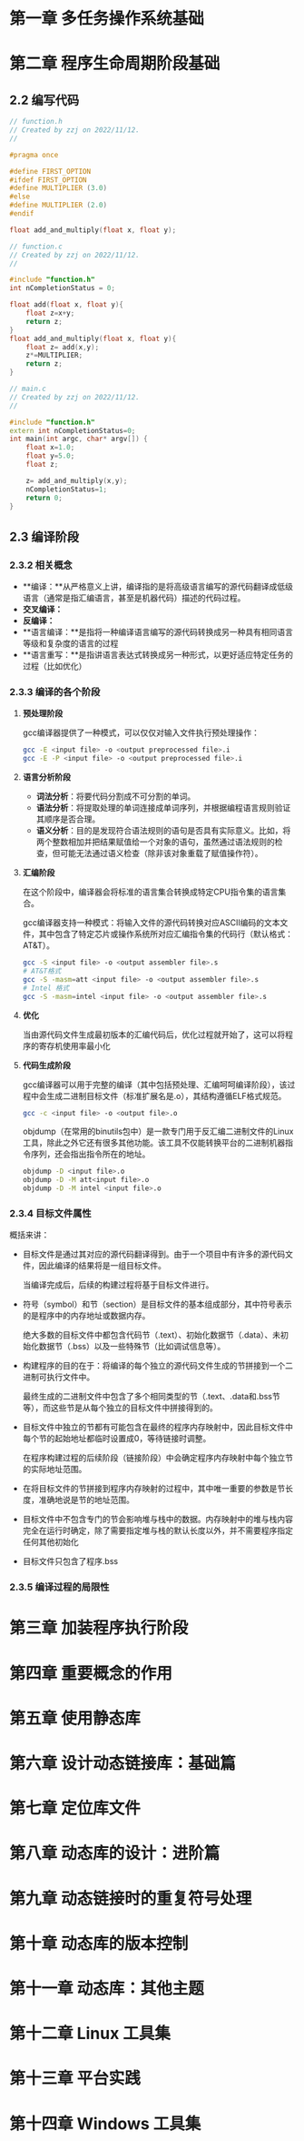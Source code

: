# 第一章 多任务操作系统基础

# 第二章 程序生命周期阶段基础

## 2.2 编写代码

```cpp
// function.h
// Created by zzj on 2022/11/12.
//

#pragma once

#define FIRST_OPTION
#ifdef FIRST_OPTION
#define MULTIPLIER (3.0)
#else
#define MULTIPLIER (2.0)
#endif

float add_and_multiply(float x, float y);
```

```cpp
// function.c
// Created by zzj on 2022/11/12.
//

#include "function.h"
int nCompletionStatus = 0;

float add(float x, float y){
    float z=x+y;
    return z;
}
float add_and_multiply(float x, float y){
    float z= add(x,y);
    z*=MULTIPLIER;
    return z;
}
```

```cpp
// main.c
// Created by zzj on 2022/11/12.
//

#include "function.h"
extern int nCompletionStatus=0;
int main(int argc, char* argv[]) {
    float x=1.0;
    float y=5.0;
    float z;

    z= add_and_multiply(x,y);
    nCompletionStatus=1;
    return 0;
}
```



## 2.3 编译阶段

### 2.3.2 相关概念

- **编译：**从严格意义上讲，编译指的是将高级语言编写的源代码翻译成低级语言（通常是指汇编语言，甚至是机器代码）描述的代码过程。
- **交叉编译：**
- **反编译：**
- **语言编译：**是指将一种编译语言编写的源代码转换成另一种具有相同语言等级和复杂度的语言的过程
- **语言重写：**是指讲语言表达式转换成另一种形式，以更好适应特定任务的过程（比如优化）

### 2.3.3 编译的各个阶段

1. **预处理阶段**

   gcc编译器提供了一种模式，可以仅仅对输入文件执行预处理操作：

   ```sh
   gcc -E <input file> -o <output preprocessed file>.i 
   gcc -E -P <input file> -o <output preprocessed file>.i 
   ```

2. **语言分析阶段**

   - **词法分析**：将要代码分割成不可分割的单词。
   - **语法分析**：将提取处理的单词连接成单词序列，并根据编程语言规则验证其顺序是否合理。
   - **语义分析**：目的是发现符合语法规则的语句是否具有实际意义。比如，将两个整数相加并把结果赋值给一个对象的语句，虽然通过语法规则的检查，但可能无法通过语义检查（除非该对象重载了赋值操作符）。

3. **汇编阶段**

   在这个阶段中，编译器会将标准的语言集合转换成特定CPU指令集的语言集合。

   gcc编译器支持一种模式：将输入文件的源代码转换对应ASCII编码的文本文件，其中包含了特定芯片或操作系统所对应汇编指令集的代码行（默认格式：AT&T）。

   ```sh
   gcc -S <input file> -o <output assembler file>.s
   # AT&T格式
   gcc -S -masm=att <input file> -o <output assembler file>.s 
   # Intel 格式
   gcc -S -masm=intel <input file> -o <output assembler file>.s
   ```

4. **优化**

   当由源代码文件生成最初版本的汇编代码后，优化过程就开始了，这可以将程序的寄存机使用率最小化

5. **代码生成阶段**

   gcc编译器可以用于完整的编译（其中包括预处理、汇编呵呵编译阶段），该过程中会生成二进制目标文件（标准扩展名是.o），其结构遵循ELF格式规范。

   ```sh
   gcc -c <input file> -o <output file>.o
   ```

   objdump（在常用的binutils包中）是一款专门用于反汇编二进制文件的Linux工具，除此之外它还有很多其他功能。该工具不仅能转换平台的二进制机器指令序列，还会指出指令所在的地址。

   ```sh
   objdump -D <input file>.o
   objdump -D -M att<input file>.o
   objdump -D -M intel <input file>.o
   ```

### 2.3.4 目标文件属性

概括来讲：

- 目标文件是通过其对应的源代码翻译得到。由于一个项目中有许多的源代码文件，因此编译的结果将是一组目标文件。

  当编译完成后，后续的构建过程将基于目标文件进行。

- 符号（symbol）和节（section）是目标文件的基本组成部分，其中符号表示的是程序中的内存地址或数据内存。

  绝大多数的目标文件中都包含代码节（.text）、初始化数据节（.data）、未初始化数据节（.bss）以及一些特殊节（比如调试信息等）。

- 构建程序的目的在于：将编译的每个独立的源代码文件生成的节拼接到一个二进制可执行文件中。

  最终生成的二进制文件中包含了多个相同类型的节（.text、.data和.bss节等），而这些节是从每个独立的目标文件中拼接得到的。

- 目标文件中独立的节都有可能包含在最终的程序内存映射中，因此目标文件中每个节的起始地址都临时设置成0，等待链接时调整。

  在程序构建过程的后续阶段（链接阶段）中会确定程序内存映射中每个独立节的实际地址范围。

- 在将目标文件的节拼接到程序内存映射的过程中，其中唯一重要的参数是节长度，准确地说是节的地址范围。

- 目标文件中不包含专门的节会影响堆与栈中的数据。内存映射中的堆与栈内容完全在运行时确定，除了需要指定堆与栈的默认长度以外，并不需要程序指定任何其他初始化 

- 目标文件只包含了程序.bss



### 2.3.5 编译过程的局限性



# 第三章 加装程序执行阶段

# 第四章 重要概念的作用

# 第五章 使用静态库

# 第六章 设计动态链接库：基础篇

# 第七章 定位库文件

# 第八章 动态库的设计：进阶篇

# 第九章 动态链接时的重复符号处理

# 第十章 动态库的版本控制

# 第十一章 动态库：其他主题

# 第十二章 Linux 工具集

# 第十三章 平台实践

# 第十四章 Windows 工具集